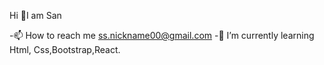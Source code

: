   Hi 👋I am San

-📫 How to reach me ss.nickname00@gmail.com
-🌱 I’m currently learning Html, Css,Bootstrap,React.
